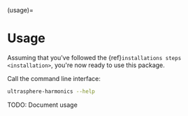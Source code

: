 (usage)=

# Usage

Assuming that you've followed the {ref}`installations steps <installation>`, you're now ready to use this package.

Call the command line interface:

```bash
ultrasphere-harmonics --help
```

TODO: Document usage
